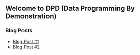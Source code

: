 ## Welcome to DPD (Data Programming By Demonstration)

### Blog Posts

- [Blog Post #1](blog_1.md)
- [Blog Post #2](blog_2.md)
